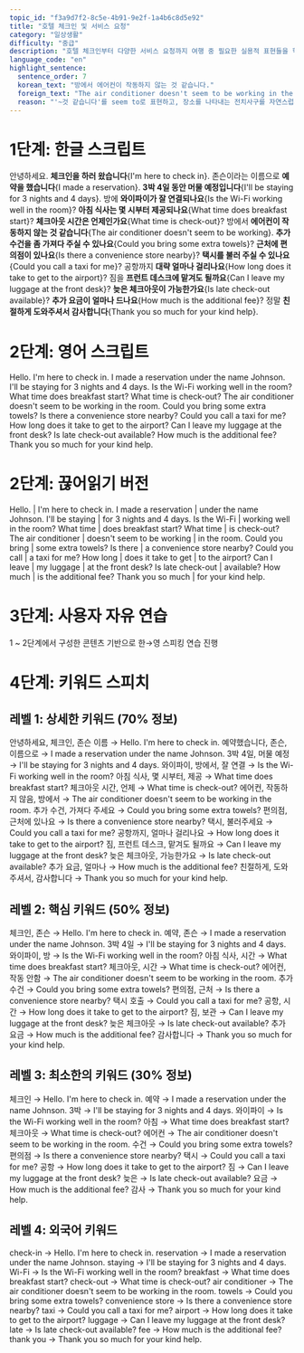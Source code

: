 ```yaml
---
topic_id: "f3a9d7f2-8c5e-4b91-9e2f-1a4b6c8d5e92"
title: "호텔 체크인 및 서비스 요청"
category: "일상생활"
difficulty: "중급"
description: "호텔 체크인부터 다양한 서비스 요청까지 여행 중 필요한 실용적 표현들을 학습합니다."
language_code: "en"
highlight_sentence:
  sentence_order: 7
  korean_text: "방에서 에어컨이 작동하지 않는 것 같습니다."
  foreign_text: "The air conditioner doesn't seem to be working in the room."
  reason: "'~것 같습니다'를 seem to로 표현하고, 장소를 나타내는 전치사구를 자연스럽게 배치하는 예시"
---
```


# 1단계: 한글 스크립트

안녕하세요. **체크인을 하러 왔습니다**{I'm here to check in}.
존슨이라는 이름으로 **예약을 했습니다**{I made a reservation}.
**3박 4일 동안 머물 예정입니다**{I'll be staying for 3 nights and 4 days}.
방에 **와이파이가 잘 연결되나요**{Is the Wi-Fi working well in the room}?
**아침 식사는 몇 시부터 제공되나요**{What time does breakfast start}?
**체크아웃 시간은 언제인가요**{What time is check-out}?
방에서 **에어컨이 작동하지 않는 것 같습니다**{The air conditioner doesn't seem to be working}.
**추가 수건을 좀 가져다 주실 수 있나요**{Could you bring some extra towels}?
**근처에 편의점이 있나요**{Is there a convenience store nearby}?
**택시를 불러 주실 수 있나요**{Could you call a taxi for me}?
공항까지 **대략 얼마나 걸리나요**{How long does it take to get to the airport}?
짐을 **프런트 데스크에 맡겨도 될까요**{Can I leave my luggage at the front desk}?
**늦은 체크아웃이 가능한가요**{Is late check-out available}?
**추가 요금이 얼마나 드나요**{How much is the additional fee}?
정말 **친절하게 도와주셔서 감사합니다**{Thank you so much for your kind help}.

# 2단계: 영어 스크립트

Hello. I'm here to check in.
I made a reservation under the name Johnson.
I'll be staying for 3 nights and 4 days.
Is the Wi-Fi working well in the room?
What time does breakfast start?
What time is check-out?
The air conditioner doesn't seem to be working in the room.
Could you bring some extra towels?
Is there a convenience store nearby?
Could you call a taxi for me?
How long does it take to get to the airport?
Can I leave my luggage at the front desk?
Is late check-out available?
How much is the additional fee?
Thank you so much for your kind help.

# 2단계: 끊어읽기 버전

Hello. | I'm here to check in.
I made a reservation | under the name Johnson.
I'll be staying | for 3 nights and 4 days.
Is the Wi-Fi | working well in the room?
What time | does breakfast start?
What time | is check-out?
The air conditioner | doesn't seem to be working | in the room.
Could you bring | some extra towels?
Is there | a convenience store nearby?
Could you call | a taxi for me?
How long | does it take to get | to the airport?
Can I leave | my luggage | at the front desk?
Is late check-out | available?
How much | is the additional fee?
Thank you so much | for your kind help.

# 3단계: 사용자 자유 연습

1 ~ 2단계에서 구성한 콘텐츠 기반으로 한→영 스피킹 연습 진행

# 4단계: 키워드 스피치

## 레벨 1: 상세한 키워드 (70% 정보)

안녕하세요, 체크인, 존슨 이름 → Hello. I'm here to check in.
예약했습니다, 존슨, 이름으로 → I made a reservation under the name Johnson.
3박 4일, 머물 예정 → I'll be staying for 3 nights and 4 days.
와이파이, 방에서, 잘 연결 → Is the Wi-Fi working well in the room?
아침 식사, 몇 시부터, 제공 → What time does breakfast start?
체크아웃 시간, 언제 → What time is check-out?
에어컨, 작동하지 않음, 방에서 → The air conditioner doesn't seem to be working in the room.
추가 수건, 가져다 주세요 → Could you bring some extra towels?
편의점, 근처에 있나요 → Is there a convenience store nearby?
택시, 불러주세요 → Could you call a taxi for me?
공항까지, 얼마나 걸리나요 → How long does it take to get to the airport?
짐, 프런트 데스크, 맡겨도 될까요 → Can I leave my luggage at the front desk?
늦은 체크아웃, 가능한가요 → Is late check-out available?
추가 요금, 얼마나 → How much is the additional fee?
친절하게, 도와주셔서, 감사합니다 → Thank you so much for your kind help.

## 레벨 2: 핵심 키워드 (50% 정보)

체크인, 존슨 → Hello. I'm here to check in.
예약, 존슨 → I made a reservation under the name Johnson.
3박 4일 → I'll be staying for 3 nights and 4 days.
와이파이, 방 → Is the Wi-Fi working well in the room?
아침 식사, 시간 → What time does breakfast start?
체크아웃, 시간 → What time is check-out?
에어컨, 작동 안함 → The air conditioner doesn't seem to be working in the room.
추가 수건 → Could you bring some extra towels?
편의점, 근처 → Is there a convenience store nearby?
택시 호출 → Could you call a taxi for me?
공항, 시간 → How long does it take to get to the airport?
짐, 보관 → Can I leave my luggage at the front desk?
늦은 체크아웃 → Is late check-out available?
추가 요금 → How much is the additional fee?
감사합니다 → Thank you so much for your kind help.

## 레벨 3: 최소한의 키워드 (30% 정보)

체크인 → Hello. I'm here to check in.
예약 → I made a reservation under the name Johnson.
3박 → I'll be staying for 3 nights and 4 days.
와이파이 → Is the Wi-Fi working well in the room?
아침 → What time does breakfast start?
체크아웃 → What time is check-out?
에어컨 → The air conditioner doesn't seem to be working in the room.
수건 → Could you bring some extra towels?
편의점 → Is there a convenience store nearby?
택시 → Could you call a taxi for me?
공항 → How long does it take to get to the airport?
짐 → Can I leave my luggage at the front desk?
늦은 → Is late check-out available?
요금 → How much is the additional fee?
감사 → Thank you so much for your kind help.

## 레벨 4: 외국어 키워드

check-in → Hello. I'm here to check in.
reservation → I made a reservation under the name Johnson.
staying → I'll be staying for 3 nights and 4 days.
Wi-Fi → Is the Wi-Fi working well in the room?
breakfast → What time does breakfast start?
check-out → What time is check-out?
air conditioner → The air conditioner doesn't seem to be working in the room.
towels → Could you bring some extra towels?
convenience store → Is there a convenience store nearby?
taxi → Could you call a taxi for me?
airport → How long does it take to get to the airport?
luggage → Can I leave my luggage at the front desk?
late → Is late check-out available?
fee → How much is the additional fee?
thank you → Thank you so much for your kind help.